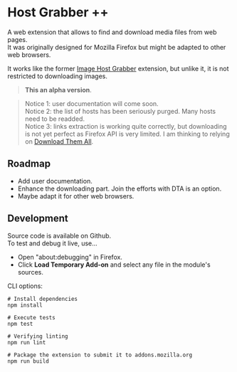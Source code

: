 # Host Grabber ++

A web extension that allows to find and download media files from web pages.  
It was originally designed for Mozilla Firefox but might be adapted to other web browsers.

It works like the former [Image Host Grabber](https://addons.mozilla.org/fr/firefox/addon/imagehost-grabber/)
extension, but unlike it, it is not restricted to downloading images.

> **This an alpha version**.

> Notice 1: user documentation will come soon.  
> Notice 2: the list of hosts has been seriously purged. Many hosts need to be readded.  
> Notice 3: links extraction is working quite correctly, but downloading is not yet
> perfect as Firefox API is very limited. I am thinking to relying on [Download Them All](https://www.downthemall.net/).


## Roadmap

* Add user documentation.
* Enhance the downloading part. Join the efforts with DTA is an option.
* Maybe adapt it for other web browsers.


## Development

Source code is available on Github.  
To test and debug it live, use...

* Open "about:debugging" in Firefox.
* Click **Load Temporary Add-on** and select any file in the module's sources.

CLI options:

```properties
# Install dependencies
npm install

# Execute tests
npm test

# Verifying linting
npm run lint

# Package the extension to submit it to addons.mozilla.org
npm run build
```
